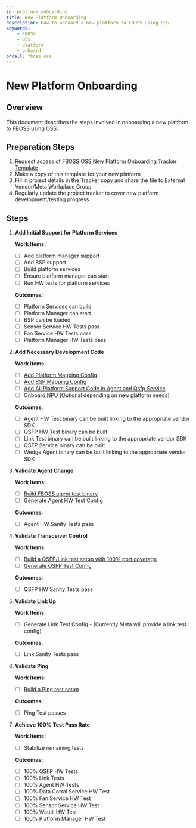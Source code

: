 ```yaml
---
id: platform_onboarding
title: New Platform Onboarding
description: How to onboard a new platform to FBOSS using OSS
keywords:
    - FBOSS
    - OSS
    - platform
    - onboard
oncall: fboss_oss
---
```

# New Platform Onboarding

## Overview

This document describes the steps involved in onboarding a new platform to FBOSS using OSS.

## Preparation Steps
1. Request access of [FBOSS OSS New Platform Onboarding Tracker Template](https://docs.google.com/spreadsheets/d/1jZiAA9cBWnQml0frf4mC5cnWqsJRL4EK7w3qiYwl5Fo/edit?usp=sharing)
2. Make a copy of this template for your new platform
3. Fill in project details in the Tracker copy and share the file to External Vendor/Meta Workplace Group
4. Regularly update the project tracker to cover new platform development/testing progress

## Steps

1. **Add Initial Support for Platform Services**

   **Work Items:**

   - [ ] [Add platform manager support](/docs/manuals/add_platform_manager_support/)
   - [ ] Add BSP support
   - [ ] Build platform services
   - [ ] Ensure platform manager can start
   - [ ] Run HW tests for platform services

   **Outcomes:**

   - [ ] Platform Services can build
   - [ ] Platform Manager can start
   - [ ] BSP can be loaded
   - [ ] Sensor Service HW Tests pass
   - [ ] Fan Service HW Tests pass
   - [ ] Platform Manager HW Tests pass

2. **Add Necessary Development Code**

   **Work Items:**

   - [ ] [Add Platform Mapping Config](https://facebook.github.io/fboss/docs/developing/platform_mapping/)
   - [ ] [Add BSP Mapping Config](https://facebook.github.io/fboss/docs/developing/bsp_mapping/)
   - [ ] [Add All Platform Support Code in Agent and Qsfp Service](https://facebook.github.io/fboss/docs/developing/new_platform_support/)
   - [ ] Onboard NPU [Optional depending on new platform needs]

   **Outcomes:**

   - [ ] Agent HW Test binary can be built linking to the appropriate vendor SDK
   - [ ] QSFP HW Test binary can be built
   - [ ] Link Test binary can be built linking to the appropriate vendor SDK
   - [ ] QSFP Service binary can be built
   - [ ] Wedge Agent binary can be built linking to the appropriate vendor SDK

3. **Validate Agent Change**

   **Work Items:**

   - [ ] [Build FBOSS agent test binary](https://facebook.github.io/fboss/docs/build/building_fboss_on_docker_containers/)
   - [ ] [Generate Agent HW Test Config](https://facebook.github.io/fboss/docs/build/packaging_and_running_fboss_hw_tests_on_switch/)

   **Outcomes:**

   - [ ] Agent HW Sanity Tests pass

4. **Validate Transceiver Control**

   **Work Items:**

   - [ ] [Build a QSFP/Link test setup with 100% port coverage](https://facebook.github.io/fboss/docs/testing/qsfp_and_link_test_topology/)
   - [ ] [Generate QSFP Test Config](https://facebook.github.io/fboss/docs/developing/qsfp_test_config/)

   **Outcomes:**

   - [ ] QSFP HW Sanity Tests pass

5. **Validate Link Up**

   **Work Items:**

   - [ ] Generate Link Test Config - (Currently Meta will provide a link test config)

   **Outcomes:**

   - [ ] Link Sanity Tests pass

6. **Validate Ping**

   **Work Items:**

   - [ ] [Build a Ping test setup](https://facebook.github.io/fboss/docs/testing/ping_test/)

   **Outcomes:**

   - [ ] Ping Test passes

7. **Achieve 100% Test Pass Rate**

   **Work Items:**

   - [ ] Stabilize remaining tests

   **Outcomes:**

   - [ ] 100% QSFP HW Tests
   - [ ] 100% Link Tests
   - [ ] 100% Agent HW Tests
   - [ ] 100% Data Corral Service HW Test
   - [ ] 100% Fan Service HW Test
   - [ ] 100% Sensor Service HW Test
   - [ ] 100% Weutil HW Test
   - [ ] 100% Platform Manager HW Test

